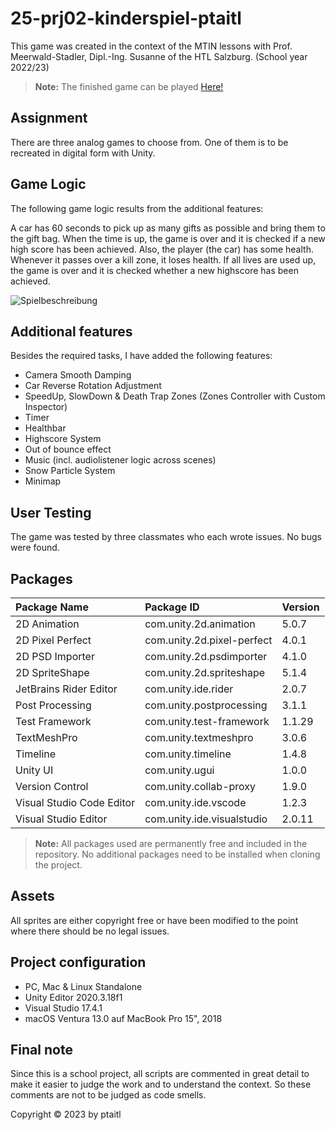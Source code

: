 # 25-prj02-kinderspiel-ptaitl

This game was created in the context of the MTIN lessons with Prof. Meerwald-Stadler, Dipl.-Ing. Susanne of the HTL Salzburg. (School year 2022/23)

> **Note:** The finished game can be played [Here!](https://5ahmns-wisem22-23.github.io/25-prj02-kinderspiel-ptaitl/)

## Assignment

There are three analog games to choose from. One of them is to be recreated in digital form with Unity.

## Game Logic

The following game logic results from the additional features:

A car has 60 seconds to pick up as many gifts as possible and bring them to the gift bag. When the time is up, the game is over and it is checked if a new high score has been achieved. Also, the player (the car) has some health. Whenever it passes over a kill zone, it loses health. If all lives are used up, the game is over and it is checked whether a new highscore has been achieved.

![Spielbeschreibung](https://user-images.githubusercontent.com/72389299/215900654-5ac38d94-84a2-46c6-870b-40518ed71b24.png)


## Additional features

Besides the required tasks, I have added the following features:

- Camera Smooth Damping
- Car Reverse Rotation Adjustment
- SpeedUp, SlowDown & Death Trap Zones (Zones Controller with Custom Inspector)
- Timer
- Healthbar
- Highscore System
- Out of bounce effect
- Music (incl. audiolistener logic across scenes)
- Snow Particle System
- Minimap

## User Testing

The game was tested by three classmates who each wrote issues. No bugs were found.

## Packages

| Package Name              | Package ID                 | Version |
| :------------------------ | :------------------------- | :------ |
| 2D Animation              | com.unity.2d.animation     | 5.0.7   |
| 2D Pixel Perfect          | com.unity.2d.pixel-perfect | 4.0.1   |
| 2D PSD Importer           | com.unity.2d.psdimporter   | 4.1.0   |
| 2D SpriteShape            | com.unity.2d.spriteshape   | 5.1.4   |
| JetBrains Rider Editor    | com.unity.ide.rider        | 2.0.7   |
| Post Processing           | com.unity.postprocessing   | 3.1.1   |
| Test Framework            | com.unity.test-framework   | 1.1.29  |
| TextMeshPro               | com.unity.textmeshpro      | 3.0.6   |
| Timeline                  | com.unity.timeline         | 1.4.8   |
| Unity UI                  | com.unity.ugui             | 1.0.0   |
| Version Control           | com.unity.collab-proxy     | 1.9.0   |
| Visual Studio Code Editor | com.unity.ide.vscode       | 1.2.3   |
| Visual Studio Editor      | com.unity.ide.visualstudio | 2.0.11  |

> **Note:** All packages used are permanently free and included in the repository. No additional packages need to be installed when cloning the project.

## Assets

All sprites are either copyright free or have been modified to the point where there should be no legal issues.

## Project configuration

- PC, Mac & Linux Standalone
- Unity Editor 2020.3.18f1
- Visual Studio 17.4.1
- macOS Ventura 13.0 auf MacBook Pro 15", 2018

## Final note

Since this is a school project, all scripts are commented in great detail to make it easier to judge the work and to understand the context. So these comments are not to be judged as code smells.

Copyright © 2023 by ptaitl
